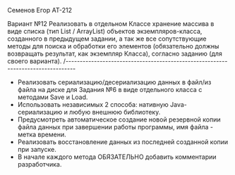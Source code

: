 Семенов Егор АТ-212

Вариант №12
Реализовать в отдельном Классе хранение массива в виде списка (тип List / ArrayList)
объектов экземпляров-класса, созданного в предыдущем задании,
а так же все сопутствующие методы для поиска и обработки его элементов 
(обязательно должны возвращать результат, как экземпляр Класса),
согласно заданию (для своего варианта).
/---------------------------------------------------------------------------------
* Реализовать сериализацию/десериализацию данных в файл/из файла на диске для Задания №6
в виде отдельного класса с методами Save и Load.
* Использовать независимых 2 способа: нативную Java-сериализацию и любую внешнюю библиотеку.
* Предусмотреть автоматическое создание новой резервной копии файла данных при завершении работы программы,
имя файла - метка времени.
* Реализовать восстановление данных из последней созданной копии при запуске.
* В начале каждого метода ОБЯЗАТЕЛЬНО добавить комментарии разработчика.